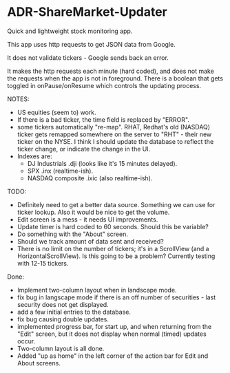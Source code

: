 # ADR-ShareMarket-Updater
Quick and lightweight stock monitoring app.

This app uses http requests to get JSON data from Google.

It does not validate tickers - Google sends back an error.

It makes the http requests each minute (hard coded), and does not make the requests when 
the app is not in foreground.  There is a boolean that gets toggled in onPause/onResume which controls the updating process.

NOTES:
* US equities (seem to) work.  
* If there is a bad ticker, the time field is replaced by "ERROR". 
* some tickers automatically "re-map".  RHAT, Redhat's old (NASDAQ) ticker gets remapped somewhere 
on the server to "RHT" - their new ticker on the NYSE.  I think I should update the database to 
reflect the ticker change, or indicate the change in the UI.
* Indexes are:
  * DJ Industrials .dji (looks like it's 15 minutes delayed).
  * SPX .inx (realtime-ish).
  * NASDAQ composite .ixic  (also realtime-ish).

TODO: 
* Definitely need to get a better data source.  Something we can use for ticker lookup.  Also it would be nice to get the volume.  
* Edit screen is a mess - it needs UI improvements.
* Update timer is hard coded to 60 seconds.  Should this be variable?
* Do something with the "About" screen. 
* Should we track amount of data sent and received?
* There is no limit on the number of tickers; it's in a ScrollView (and a HorizontalScrollView). Is this going to be a problem?  Currently testing with 12-15 tickers.

Done:
* Implement two-column layout when in landscape mode.
* fix bug in langscape mode if there is an off number of securities - last security does not get displayed.
* add a few initial entries to the database.
* fix bug causing double updates.
* implemented progress bar, for start up, and when returning from the "Edit" screen, but it does not display when normal (timed) updates occur.
* Two-column layout is all done. 
* Added "up as home" in the left corner of the action bar for Edit and About screens.

